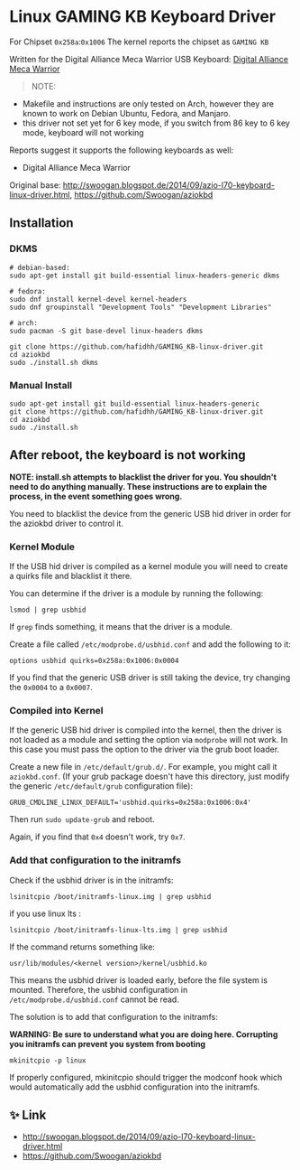 # Linux GAMING KB Keyboard Driver #

For Chipset `0x258a`:`0x1006`
The kernel reports the chipset as `GAMING KB`

Written for the Digital Alliance Meca Warrior USB Keyboard: [Digital Alliance Meca Warrior](https://digitalalliance.co.id/produk/da-meca-warrior/)

> NOTE: 
* Makefile and instructions are only tested on Arch, however they are known to work on Debian Ubuntu, Fedora, and Manjaro.
* this driver not set yet for 6 key mode, if you switch from 86 key to 6 key mode, keyboard will not working 

Reports suggest it supports the following keyboards as well:

 * Digital Alliance Meca Warrior

Original base: http://swoogan.blogspot.de/2014/09/azio-l70-keyboard-linux-driver.html, https://github.com/Swoogan/aziokbd

## Installation ##
### DKMS ###

    # debian-based:
    sudo apt-get install git build-essential linux-headers-generic dkms
    
    # fedora:
    sudo dnf install kernel-devel kernel-headers
    sudo dnf groupinstall "Development Tools" "Development Libraries"

    # arch:
    sudo pacman -S git base-devel linux-headers dkms
    
    git clone https://github.com/hafidhh/GAMING_KB-linux-driver.git
    cd aziokbd
    sudo ./install.sh dkms
    
### Manual Install ###

    sudo apt-get install git build-essential linux-headers-generic
    git clone https://github.com/hafidhh/GAMING_KB-linux-driver.git
    cd aziokbd
    sudo ./install.sh

## After reboot, the keyboard is not working ##

**NOTE: install.sh attempts to blacklist the driver for you. You shouldn't need to do anything manually. These instructions are to explain the process, in the event something goes wrong.**

You need to blacklist the device from the generic USB hid driver in order for the aziokbd driver to control it.

### Kernel Module ###
If the USB hid driver is compiled as a kernel module you will need to create a quirks file and blacklist it there.

You can determine if the driver is a module by running the following:

    lsmod | grep usbhid

If `grep` finds something, it means that the driver is a module.

Create a file called `/etc/modprobe.d/usbhid.conf` and add the following to it:

    options usbhid quirks=0x258a:0x1006:0x0004

If you find that the generic USB driver is still taking the device, try changing the `0x0004` to a `0x0007`.

### Compiled into Kernel ###
If the generic USB hid driver is compiled into the kernel, then the driver is not loaded as a module and setting the option via `modprobe` will not work. In this case you must pass the option to the driver via the grub boot loader.

Create a new file in `/etc/default/grub.d/`. For example, you might call it `aziokbd.conf`. (If your grub package doesn't have this directory, just modify the generic `/etc/default/grub` configuration file):

    GRUB_CMDLINE_LINUX_DEFAULT='usbhid.quirks=0x258a:0x1006:0x4'

Then run `sudo update-grub` and reboot.

Again, if you find that `0x4` doesn't work, try `0x7`.

### Add that configuration to the initramfs ###

Check if the usbhid driver is in the initramfs:

    lsinitcpio /boot/initramfs-linux.img | grep usbhid

if you use linux lts :

    lsinitcpio /boot/initramfs-linux-lts.img | grep usbhid

If the command returns something like:

    usr/lib/modules/<kernel version>/kernel/usbhid.ko

This means the usbhid driver is loaded early, before the file system is mounted.
Therefore, the usbhid configuration in `/etc/modprobe.d/usbhid.conf` cannot be read.

The solution is to add that configuration to the initramfs:

**WARNING: Be sure to understand what you are doing here. Corrupting you initramfs can prevent you system from booting**

    mkinitcpio -p linux

If properly configured, mkinitcpio should trigger the modconf hook which would automatically add the usbhid configuration into the initramfs.

## ✨ Link

* http://swoogan.blogspot.de/2014/09/azio-l70-keyboard-linux-driver.html
* https://github.com/Swoogan/aziokbd